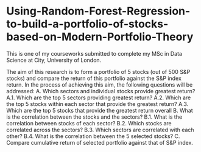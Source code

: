 # Using-Random-Forest-Regression-to-build-a-portfolio-of-stocks-based-on-Modern-Portfolio-Theory


This is one of my courseworks submitted to complete my MSc in Data Science at City, University of London.

The aim of this research is to form a portfolio of 5 stocks (out of 500 S&P stocks) and compare the
return of this portfolio against the S&P index return.
In the process of achieving this aim, the following questions will be addressed:
A. Which sectors and individual stocks provide greatest return?
A.1. Which are the top 5 sectors providing greatest return?
A.2. Which are the top 5 stocks within each sector that provide the greatest return?
A.3. Which are the top 5 stocks that provide the greatest return overall
B. What is the correlation between the stocks and the sectors?
B.1. What is the correlation between stocks of each sector?
B.2. Which stocks are correlated across the sectors?
B.3. Which sectors are correlated with each other?
B.4. What is the correlation between the 5 selected stocks?
C. Compare cumulative return of selected portfolio against that of S&P index.
